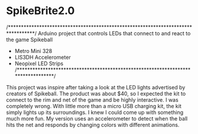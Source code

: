# SpikeBrite2.0
/**********************************************************************************/
Arduino project that controls LEDs that connect to and react to the game Spikeball
- Metro Mini 328
- LIS3DH Accelerometer 
- Neopixel LED Strips
/**********************************************************************************/

This project was inspire after taking a look at the LED lights advertised by creators of Spikeball. The product was about $40, so I expected the kit to connect to the rim and net of the game and be highly interactive.  I was completely wrong. With little more than a micro USB charging kit, the kit simply lights up its surroundings. I knew I could come up with something much more fun. My version uses an accelerometer to detect when the ball hits the net and responds by changing colors with different animations.
